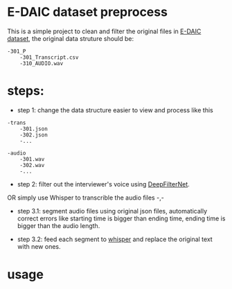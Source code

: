 # E-DAIC dataset preprocess

This is a simple project to clean and filter the original files in [E-DAIC dataset](https://dcapswoz.ict.usc.edu/), the original data struture should be:

```
-301_P
    -301_Transcript.csv
    -310_AUDIO.wav
```

# steps:
- step 1: change the data structure easier to view and process like this
```
-trans
    -301.json
    -302.json
    -...

-audio
    -301.wav
    -302.wav
    -...
```

- step 2: filter out the interviewer's voice using [DeepFilterNet](https://github.com/Rikorose/DeepFilterNet).

OR simply use Whisper to transcrible the audio files -,-

- step 3.1: segment audio files using original json files, automatically correct errors like starting time is bigger than ending time, ending time is bigger than the audio length.

- step 3.2: feed each segment to [whisper](https://github.com/openai/whisper) and replace the original text with new ones.

# usage
